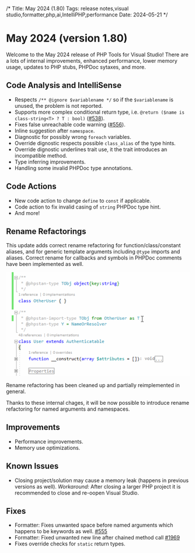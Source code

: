 /*
Title: May 2024 (1.80)
Tags: release notes,visual studio,formatter,php,ai,IntelliPHP,performance
Date: 2024-05-21
*/

# May 2024 (version 1.80)

Welcome to the May 2024 release of PHP Tools for Visual Studio! There are a lots of internal improvements, enhanced performance, lower memory usage, updates to PHP stubs, PHPDoc sytaxes, and more. 

## Code Analysis and IntelliSense

- Respects `/** @ignore $variablename */` so if the `$variablename` is unused, the problem is not reported.
- Supports more complex conditional return type, i.e. `@return ($name is class-string<T> ? T : bool)` ([#538](https://github.com/DEVSENSE/phptools-docs/issues/538)).
- Fixes false unreachable code warning ([#556](https://github.com/DEVSENSE/phptools-docs/issues/556)).
- Inline suggestion after `namespace`.
- Diagnostic for possibly wrong `foreach` variables.
- Override dignostic respects possible `class_alias` of the type hints.
- Override dignostic underlines trait use, it the trait introduces an incompatible method.
- Type inferring improvements.
- Handling some invalid PHPDoc type annotations.

## Code Actions

- New code action to change `define` to `const` if applicable.
- Code action to fix invalid casing of `string` PHPDoc type hint.
- And more!

## Rename Refactorings

This update adds correct rename refactoring for function/class/constant aliases, and for generic template arguments including `@type` imports and aliases. Correct rename for callbacks and symbols in PHPDoc comments have been implemented as well.

![rename refactoring for template/generic types and aliases](imgs/vs-rename-template-type.gif)

Rename refactoring has been cleaned up and partially reimplemented in general.

Thanks to these internal chages, it will be now possible to introduce rename refactoring for named arguments and namespaces.

## Improvements

- Performance improvements.
- Memory use optimizations.

## Known Issues

- Closing project/solution may cause a memory leak (happens in previous versions as well). _Workaround:_ After closing a larger PHP project it is recommended to close and re-oopen Visual Studio.

## Fixes

- Formatter: Fixes unwanted space before named arguments which happens to be keywords as well. [#555](https://github.com/DEVSENSE/phptools-docs/issues/555)
- Formatter: Fixed unwanted new line after chained method call [#1969](https://community.devsense.com/d/1969-help-on-formatting-rules)
- Fixes override checks for `static` return types.

